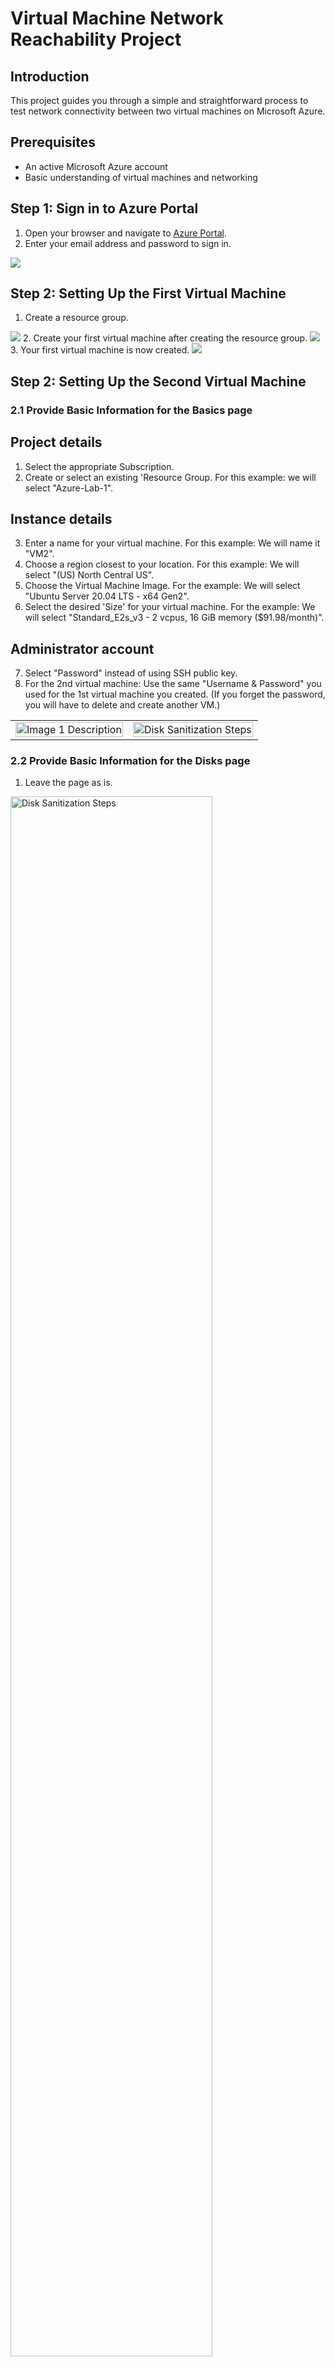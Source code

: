 # Virtual Machine Network Reachability Project

## Introduction
 This project guides you through a simple and straightforward process to test network connectivity between two virtual machines on Microsoft Azure. 
 
## Prerequisites
- An active Microsoft Azure account
- Basic understanding of virtual machines and networking

## Step 1: Sign in to Azure Portal
1. Open your browser and navigate to [Azure Portal](https://portal.azure.com).
2. Enter your email address and password to sign in.
<img src="https://i.imgur.com/ExNiOVz.png"/>

## Step 2: Setting Up the First Virtual Machine
1. Create a resource group.
<img src="https://i.imgur.com/DZiwlcD.png"/>
2. Create your first virtual machine after creating the resource group.
<img src="https://i.imgur.com/0TPmNH6.png"/>
3. Your first virtual machine is now created.
<img src="https://i.imgur.com/Rc8GLM8.png"/>

## Step 2: Setting Up the Second Virtual Machine
### 2.1 Provide Basic Information for the Basics page
## Project details 
1. Select the appropriate Subscription.
2. Create or select an existing 'Resource Group. For this example: we will select "Azure-Lab-1".
## Instance details
3. Enter a name for your virtual machine. For this example: We will name it "VM2".
4. Choose a region closest to your location. For this example: We will select "(US) North Central US".
5. Choose the Virtual Machine Image. For the example: We will select "Ubuntu Server 20.04 LTS - x64 Gen2".
6.  Select the desired 'Size' for your virtual machine. For the example: We will select "Standard_E2s_v3 - 2 vcpus, 16 GiB memory ($91.98/month)".
## Administrator account
7. Select "Password" instead of using SSH public key.
8. For the 2nd virtual machine: Use the same "Username & Password" you used for the 1st virtual machine you created. (If you forget the password, you will have to delete and create another VM.)
<table>
<tr>
<td>
<img src="https://i.imgur.com/2Whx8Eu.png" alt="Image 1 Description" width="100%"/>
</td>
<td>
<img src="https://i.imgur.com/yyJH46c.png" alt="Disk Sanitization Steps" width="100%"/>
</td>
</tr>
</table>

### 2.2 Provide Basic Information for the Disks page
1. Leave the page as is.
<img src="https://i.imgur.com/iLT6u9s.png" height="80%" width="80%" alt="Disk Sanitization Steps"/>

### 2.3 Provide Basic Information for the Networking page
1. Verify the Networking page then leave as is.
<img src="https://i.imgur.com/Xg5EZXc.png" height="80%" width="80%" alt="Disk Sanitization Steps"/>

### 2.4 Review & Create a Virtual Machine
1. Once it starts validating the information to see if everything is clear, you will see "Validation Passed" on the left side of the screen. Then you can proceed to create the virtual machine.
<img src="https://i.imgur.com/vOe7RQS.png" height="80%" width="80%" alt="Disk Sanitization Steps"/>
2. Once you click the "Create button", you will see "Your deployment is complete". That is when your virtual machine will be created.
<img src="https://i.imgur.com/s8Y5l1Y.png" height="80%" width="80%" alt="Disk Sanitization Steps"/>
3. Search and click on "Virtual Machines" from the search bar to look for the VM you created.
<img src="https://i.imgur.com/3HLNBB6.png" width="80%" alt="Disk Sanitization Steps"/>
4. The 2nd Virtual Machine is now created.
<img src="https://i.imgur.com/W2RK5vs.png" height="80%" width="80%" alt="Disk Sanitization Steps"/>

## Step 3: Configuring Networking Between VMs (We will use Remote Desktop for Windows) 
## Side Note: MacOS Users have to download the "Microsoft Remote Desktop" on the App Store.
<img src="https://i.imgur.com/DefN6Ca.png"/>

### 3.3 Connecting VMs to Host Computer
<br>1. On the Virtual Machines page, click on VM1.
<img src="https://i.imgur.com/fG3ViG9.png" height="80%" width="80%" alt="Disk Sanitization Steps"/>
<br>2. Once you open VM1, copy the Public IP address on the right side of the page. For this example: We will copy "20.88.18.59" from the page.
<img src="https://i.imgur.com/VseLPOC.png" height="80%" width="80%" alt="Disk Sanitization Steps"/>
<br>3. Once copied, click on the start menu to look for "Remote Desktop Connection" and open it.
<br>4. Paste it on where it says "Computer" then click the "Connect button".
<table>
<tr>
<td>
<img src="https://i.imgur.com/1tmvX3B.png" alt="Image 1 Description" width="100%"/>
</td>
<td>
<img src="https://i.imgur.com/M1fYSOq.png" alt="Image 1 Description" width="100%"/>
</td>
</tr>
</table>
<br>5. Enter the credentials you used when you created VM1.
<br>6. For this example: We will use the username "Azureuser" with the password I chose earlier to create VM1.
<table>
<tr>
<td>
<img src="https://i.imgur.com/q0odoQf.png" alt="Image 1 Description" width="100%"/>
</td>
<td>
<img src="https://i.imgur.com/fr0L1Q7.png" alt="Image 1 Description" width="100%"/>
</td>
</tr>
</table>
<br>7. Click the "Yes" button to continue.
<img src="https://i.imgur.com/vvJlY2o.png" height="80%" width="80%" alt="Disk Sanitization Steps"/>
<br>8. After the page finishes to load, set the privacy settings the way you want. Then press the "Accept" button to continue.
<img src="https://i.imgur.com/KU12aOq.jpg" height="80%" width="80%" alt="Disk Sanitization Steps"/>
<br>9. Now VM1 is running on our host computer.
<img src="https://i.imgur.com/ig5KLE1.png" height="80%" width="80%" alt="Disk Sanitization Steps"/>

## Step 4: Testing the Connection
In order to PING or test the connection between VM1 and VM2. We must know the IP address for it.
<br>1. On the Virtual Machines page, click on VM2.
<img src="https://i.imgur.com/tKUPoKL.png" height="80%" width="80%" alt="Disk Sanitization Steps"/>
<br>2. Once you open VM2, copy the Private IP address on the right side of the page. For this example: We will copy "10.0.0.5" from the page.
<img src="https://i.imgur.com/U0cmROy.png" height="80%" width="80%" alt="Disk Sanitization Steps"/>
<br>3. Once copied, click on the start menu in VM1 to look for "Windows PowerShell" and open it.
<table>
<tr>
<td>
<img src="https://i.imgur.com/W7CKDmP.png" alt="Image 1 Description" width="100%"/>
</td>
<td>
<img src="https://i.imgur.com/QDtT4ul.png" alt="Image 1 Description" width="100%"/>
</td>
</tr>
</table>
<br>4. On Windows PowerShell, type "ping 10.0.0.5".
<img src="https://i.imgur.com/YaAMZfZ.png" height="80%" width="80%" alt="Disk Sanitization Steps"/>
<br>5. Once you press enter and if there are 0 packets lost it means that all the messages sent from one computer (or VM) to another were successfully received. This is a good indication that the network connection between the two is stable and reliable, without any loss of data. 
<img src="https://i.imgur.com/Oehxe6d.png" height="80%" width="80%" alt="Disk Sanitization Steps"/>

## Conclusion
You have successfully tested the connectivity between two virtual machines in Microsoft Azure. This exercise ensures that the communication between VMs is working as expected, serving as a foundational step for more intricate networking scenarios.
